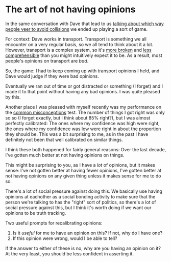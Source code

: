# The art of not having opinions

In the same conversation with Dave that lead to us [talking about which way people veer to avoid collisions](https://notebook.drmaciver.com/posts/2020-02-28-06:33.html) we ended up playing a sort of game.

For context: Dave works in transport. Transport is something we all encounter on a very regular basis, so we all tend to think about it a lot. However, transport is a complex system, so it's [more broken](https://notebook.drmaciver.com/posts/2020-03-04-11:18.html) and [less comprehensible](https://notebook.drmaciver.com/posts/2020-03-07-11:43.html) than you might intuitively expect it to be. As a result, most people's opinions on transport are *bad*.

So, the game: I had to keep coming up with transport opinions I held, and Dave would judge if they were bad opinions.

Eventually we ran out of time or got distracted or something (I forget) and I made it to that point without having any bad opinions. I was quite pleased by this.

Another place I was pleased with myself recently was my performance on the [common misconceptions](https://programs.clearerthinking.org/common_misconceptions.html) test. The number of things I got right was only so so (I forget exactly, but I think about 85% right?), but I was almost perfectly calibrated: The ones where my confidence was high were right, the ones where my confidence was low were right in about the proportion they should be.
This was a bit surprising to me, as in the past I have definitely not been that well calibrated on similar things.

I think these both happened for fairly general reasons: Over the last decade, I've gotten much better at not having opinions on things.

This might be surprising to you, as I have a *lot* of opinions, but it makes sense: I've not gotten better at having fewer opinions, I've gotten better at not having opinions on any given thing unless it makes sense for me to do so.

There's a lot of social pressure against doing this.
We basically use having opinions at eachother as a social bonding activity to make sure that the person we're talking to has the "right" sort of politics, so there's a lot of social pressure against this, but I think it's worth doing if we want our opinions to be truth tracking.

Two useful prompts for recalibrating opinions:

1. Is it *useful* for me to have an opinion on this? If not, why do I have one?
2. If this opinion were wrong, would I be able to tell?

If the answer to either of these is no, why are you having an opinion on it? At the very least, you should be less confident in asserting it.
